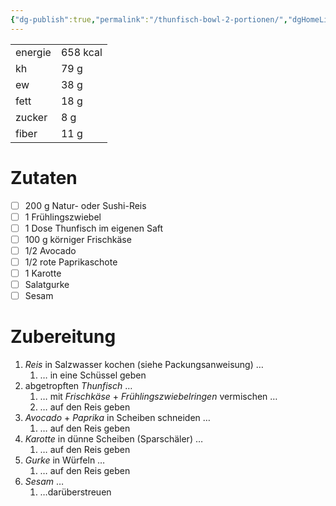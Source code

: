 ```yaml
---
{"dg-publish":true,"permalink":"/thunfisch-bowl-2-portionen/","dgHomeLink":true,"dgPassFrontmatter":false,"dgShowBacklinks":false,"dgShowLocalGraph":false,"dgShowInlineTitle":false}
---
```



|         |          |
| ------- | -------- |
| energie | 658 kcal |
| kh      | 79 g     |
| ew      | 38 g     |
| fett    | 18 g     |
| zucker  | 8 g      |
| fiber   | 11 g     | 

# Zutaten

- [ ] 200 g Natur- oder Sushi-Reis
- [ ] 1 Frühlingszwiebel
- [ ] 1 Dose Thunfisch im eigenen Saft
- [ ] 100 g körniger Frischkäse
- [ ] 1/2 Avocado
- [ ] 1/2 rote Paprikaschote
- [ ] 1 Karotte
- [ ] Salatgurke
- [ ] Sesam

# Zubereitung

1. *Reis* in Salzwasser kochen (siehe Packungsanweisung) …
	1. … in eine Schüssel geben
2. abgetropften *Thunfisch* …
	1. … mit *Frischkäse* + *Frühlingszwiebelringen* vermischen …
	2. … auf den Reis geben
3. *Avocado* + *Paprika* in Scheiben schneiden …
	1. … auf den Reis geben
4. *Karotte* in dünne Scheiben (Sparschäler) …
	1. … auf den Reis geben
5. *Gurke* in Würfeln …
	1. … auf den Reis geben
6.  *Sesam* …
	1. …darüberstreuen
